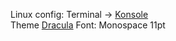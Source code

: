 Linux config:
Terminal -> [Konsole](https://konsole.kde.org/)<br>
Theme [Dracula](https://store.kde.org/p/1310950)
Font: Monospace 11pt